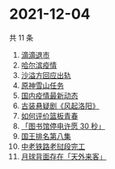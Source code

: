 # 2021-12-04

共 11 条

<!-- BEGIN -->
<!-- 最后更新时间 Sat Dec 04 2021 02:16:12 GMT+0800 (China Standard Time) -->

1. [滴滴退市](https://www.zhihu.com/search?q=滴滴)
1. [哈尔滨疫情](https://www.zhihu.com/search?q=哈尔滨疫情)
1. [沙溢方回应出轨](https://www.zhihu.com/search?q=沙溢)
1. [原神雪山任务](https://www.zhihu.com/search?q=原神)
1. [国内疫情最新动态](https://www.zhihu.com/search?q=疫情)
1. [古装悬疑剧《风起洛阳》](https://www.zhihu.com/search?q=风起洛阳)
1. [如何评价篮板青春](https://www.zhihu.com/search?q=篮板青春)
1. [「图书馆停电许愿 30 秒」](https://www.zhihu.com/search?q=图书馆停电30秒原文)
1. [国王排名第八集](https://www.zhihu.com/search?q=国王排名)
1. [中老铁路老挝段完工](https://www.zhihu.com/search?q=中老铁路)
1. [月球背面存在「天外来客」](https://www.zhihu.com/search?q=月球天外来客)

<!-- END -->
